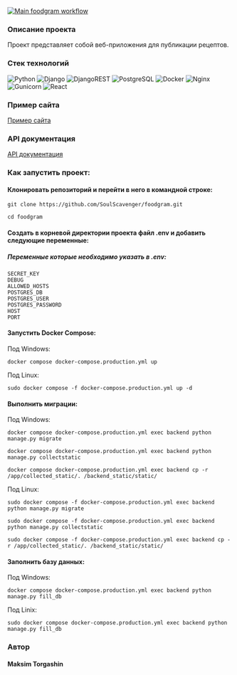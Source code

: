 [![Main foodgram workflow](https://github.com/SoulScavenger/foodgram/actions/workflows/main.yml/badge.svg)](https://github.com/SoulScavenger/foodgram/actions/workflows/main.yml)

### Описание проекта
Проект представляет собой веб-приложения для публикации рецептов.

### Стек технологий
![Python](https://img.shields.io/badge/python-3670A0?style=for-the-badge&logo=python&logoColor=ffdd54)
![Django](https://img.shields.io/badge/Django-0b990f?style=for-the-badge&logo=django&logoColor=ffffff)
![DjangoREST](https://img.shields.io/badge/DJANGO-REST-ff1709?style=for-the-badge&logo=django&logoColor=white&color=ff1709&labelColor=gray)
![PostgreSQL](https://img.shields.io/badge/PostgreSQL-0352fc?style=for-the-badge&logo=PostgreSQL&logoColor=white)
![Docker](https://img.shields.io/badge/Docker-032cfc?style=for-the-badge&logo=Docker&logoColor=white)
![Nginx](https://img.shields.io/badge/nginx-07fc03?style=for-the-badge&logo=nginx&logoColor=white)
![Gunicorn](https://img.shields.io/badge/Gunicorn-03fcf?style=for-the-badge&logo=Gunicorn&logoColor=white)
![React](https://img.shields.io/badge/React-03ebfc?style=for-the-badge&logo=React&logoColor=white)


### Пример сайта
[Пример сайта](https://soulscavengerkitty.ddns.net/)

### API документация

[API документация](https://soulscavengerkitty.ddns.net/api/docs/)



### Как запустить проект:
#### Клонировать репозиторий и перейти в него в командной строке:

```
git clone https://github.com/SoulScavenger/foodgram.git
```

```
cd foodgram
```

#### Создать в корневой директории проекта файл .env и добавить следующие переменные:

##### Переменные которые необходимо указать в .env:
```
SECRET_KEY
DEBUG
ALLOWED_HOSTS
POSTGRES_DB
POSTGRES_USER
POSTGRES_PASSWORD
HOST
PORT
```

#### Запустить Docker Compose:

Под Windows:
```
docker compose docker-compose.production.yml up
```

Под Linux:
```
sudo docker compose -f docker-compose.production.yml up -d
```

#### Выполнить миграции:

Под Windows:
```
docker compose docker-compose.production.yml exec backend python manage.py migrate

docker compose docker-compose.production.yml exec backend python manage.py collectstatic

docker compose docker-compose.production.yml exec backend cp -r /app/collected_static/. /backend_static/static/
```

Под Linux:
```
sudo docker compose -f docker-compose.production.yml exec backend python manage.py migrate

sudo docker compose -f docker-compose.production.yml exec backend python manage.py collectstatic

sudo docker compose -f docker-compose.production.yml exec backend cp -r /app/collected_static/. /backend_static/static/
```

#### Заполнить базу данных:
Под Windows:
```
docker compose docker-compose.production.yml exec backend python manage.py fill_db
```
Под Linix:
```
sudo docker compose docker-compose.production.yml exec backend python manage.py fill_db
```

### Автор
#### Maksim Torgashin